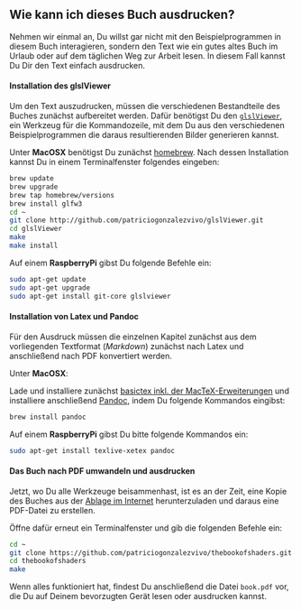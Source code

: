 ## Wie kann ich dieses Buch ausdrucken?

Nehmen wir einmal an, Du willst gar nicht mit den Beispielprogrammen in diesem Buch interagieren, sondern den Text wie ein gutes altes Buch im Urlaub oder auf dem täglichen Weg zur Arbeit lesen. In diesem Fall kannst Du Dir den Text einfach ausdrucken.


#### Installation des glslViewer

Um den Text auszudrucken, müssen die verschiedenen Bestandteile des Buches zunächst aufbereitet werden. Dafür benötigst Du den [```glslViewer```](https://github.com/patriciogonzalezvivo/glslViewer), ein Werkzeug für die Kommandozeile, mit dem Du aus den verschiedenen Beispielprogrammen die daraus resultierenden Bilder generieren kannst.

Unter **MacOSX** benötigst Du zunächst [homebrew](http://brew.sh/). Nach dessen Installation kannst Du in einem Terminalfenster folgendes eingeben:

```bash
brew update
brew upgrade
brew tap homebrew/versions
brew install glfw3
cd ~
git clone http://github.com/patriciogonzalezvivo/glslViewer.git
cd glslViewer
make
make install
```

Auf einem **RaspberryPi** gibst Du folgende Befehle ein:

```bash
sudo apt-get update
sudo apt-get upgrade
sudo apt-get install git-core glslviewer
```

#### Installation von Latex und Pandoc

Für den Ausdruck müssen die einzelnen Kapitel zunächst aus dem vorliegenden Textformat (*Markdown*) zunächst nach Latex und anschließend nach PDF konvertiert werden.

Unter **MacOSX**:

Lade und installiere zunächst [basictex inkl. der  MacTeX-Erweiterungen](http://www.tug.org/mactex/morepackages.html) und installiere anschließend [Pandoc](http://johnmacfarlane.net/pandoc/), indem Du folgende Kommandos eingibst:

```bash
brew install pandoc
```

Auf einem **RaspberryPi** gibst Du bitte folgende Kommandos ein:

```bash
sudo apt-get install texlive-xetex pandoc
```

#### Das Buch nach PDF umwandeln und ausdrucken

Jetzt, wo Du alle Werkzeuge beisammenhast, ist es an der Zeit, eine Kopie des Buches aus der [Ablage im Internet](https://github.com/patriciogonzalezvivo/thebookofshaders) herunterzuladen und daraus eine PDF-Datei zu erstellen.

Öffne dafür erneut ein Terminalfenster und gib die folgenden Befehle ein:

```bash
cd ~
git clone https://github.com/patriciogonzalezvivo/thebookofshaders.git
cd thebookofshaders
make
```

Wenn alles funktioniert hat, findest Du anschließend die Datei ```book.pdf``` vor, die Du auf Deinem bevorzugten Gerät lesen oder ausdrucken kannst.
